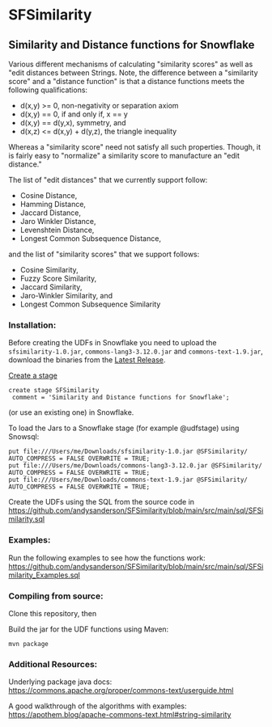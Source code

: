 # SFSimilarity

## Similarity and Distance functions for Snowflake
Various different mechanisms of calculating "similarity scores" as well as "edit distances between Strings. Note, the difference between a "similarity score" and a "distance function" is that a distance functions meets the following qualifications:

- d(x,y) >= 0, non-negativity or separation axiom 
- d(x,y) == 0, if and only if, x == y 
- d(x,y) == d(y,x), symmetry, and 
- d(x,z) <= d(x,y) + d(y,z), the triangle inequality 

Whereas a "similarity score" need not satisfy all such properties. Though, it is fairly easy to "normalize" a similarity score to manufacture an "edit distance."  

The list of "edit distances" that we currently support follow:
- Cosine Distance,
- Hamming Distance,
- Jaccard Distance,
- Jaro Winkler Distance,
- Levenshtein Distance,
- Longest Common Subsequence Distance,

and the list of "similarity scores" that we support follows:
- Cosine Similarity,
- Fuzzy Score Similarity,
- Jaccard Similarity,
- Jaro-Winkler Similarity, and
- Longest Common Subsequence Similarity

### Installation: 

Before creating the UDFs in Snowflake you need to upload the `sfsimilarity-1.0.jar`, `commons-lang3-3.12.0.jar` and `commons-text-1.9.jar`, download the binaries from the [Latest Release](https://github.com/andysanderson/SFSimilarity/releases/latest).

[Create a stage](https://docs.snowflake.com/en/sql-reference/sql/create-stage.html) 
```
create stage SFSimilarity 
 comment = 'Similarity and Distance functions for Snowflake';
```
 (or use an existing one) in Snowflake.

To load the Jars to a Snowflake stage (for example @udfstage) using Snowsql:
```
put file:///Users/me/Downloads/sfsimilarity-1.0.jar @SFSimilarity/ AUTO_COMPRESS = FALSE OVERWRITE = TRUE;
put file:///Users/me/Downloads/commons-lang3-3.12.0.jar @SFSimilarity/ AUTO_COMPRESS = FALSE OVERWRITE = TRUE;
put file:///Users/me/Downloads/commons-text-1.9.jar @SFSimilarity/ AUTO_COMPRESS = FALSE OVERWRITE = TRUE;
````

Create the UDFs using the SQL from the source code in https://github.com/andysanderson/SFSimilarity/blob/main/src/main/sql/SFSimilarity.sql

### Examples:

Run the following examples to see how the functions work:
https://github.com/andysanderson/SFSimilarity/blob/main/src/main/sql/SFSimilarity_Examples.sql


### Compiling from source: 
Clone this repository, then

Build the jar for the UDF functions using Maven:
```
mvn package
```

### Additional Resources:

Underlying package java docs:
https://commons.apache.org/proper/commons-text/userguide.html

A good walkthrough of the algorithms with examples:
https://apothem.blog/apache-commons-text.html#string-similarity
